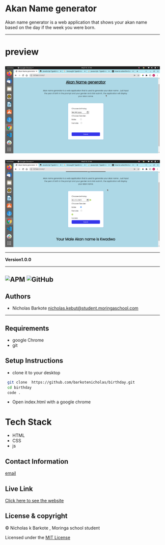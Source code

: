 # Akan Name generator
Akan name generator is a web application that shows your akan name based on the day if the week
you were born.

---
# preview

![alt text](./images/one.png)
---
![alt text](./images/two.png)

---
**Version1.0.0**

---
![APM](https://img.shields.io/apm/l/MIT)
![GitHub](https://img.shields.io/github/license/nicholas/https://github.com/barkotenicholas/birthday.git?style=flat-square)
---
## Authors
- Nicholas Barkote <nicholas.kebut@student.moringaschool.com>
---

## Requirements
- google Chrome
- git

## Setup Instructions

* clone it to your desktop 
```bash
 git clone  https://github.com/barkotenicholas/birthday.git
 cd birthday
 code .
  ```
* Open index.html with a google chrome
 
# Tech Stack
- HTML
- CSS
- js
  

## Contact Information

[email](barkotenicholas@gmail.com)

 ## Live Link


[Click here to see the website](https://barkotenicholas.github.io/birthday/)


## License & copyright

© Nicholas k Barkote , Moringa school student

Licensed under the [MIT License](LICENSE)